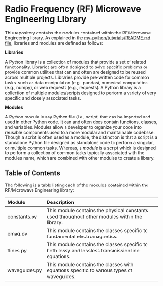 # Radio Frequency (RF) Microwave Engineering Library

This repository contains the modules contained within the RF/Microwave Engineering library. As explained in the [my-python/tutorials/README.md file](../../tutorials/README.md), libraries and modules are defined as follows:

**Libraries**

A Python library is a collection of modules that provide a set of related functionality. Libraries are often designed to solve specific problems or provide common utilities that can and often are designed to be reused across multiple projects. Libraries provide pre-written code for common tasks, such as data manipulation (e.g., pandas), numerical computation (e.g., numpy), or web requests (e.g., requests). A Python library is a collection of multiple modules/scripts designed to perform a variety of very specific and closely associated tasks.

**Modules**

 A Python module is any Python file (i.e., script) that can be imported and used in other Python code. It can and often does contain functions, classes, and variables. Modules allow a developer to organize your code into reusable components used to a more modular and maintainable codebase. Though a script is often used as a module, the distinction is that a script is a standalone Python file designed as standalone code to perform a singular, or multiple common tasks. Whereas, a *module* is a script which is designed to perform a collection of common tasks typically associated with the modules name, which are combined with other modules to create a library.

## Table of Contents

The following is a table listing each of the modules contained within the RF/Microwave Engineering library:

| Module | Description |
| :-- | :-- |
| constants.py | This module contains the physical constants used throughout other modules within the library. |
| emag.py | This module contains the classes specific to fundamental electromagnetics. |
| tlines.py | This module contains the classes specific to both lossy and lossless transmission line equations. |
| waveguides.py | This module contains the classes with equations specific to various types of waveguides. |
